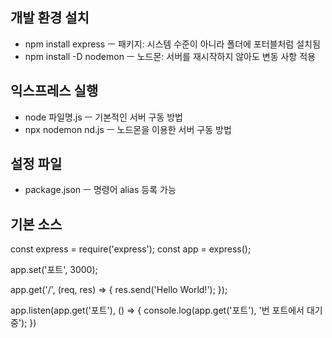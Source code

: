 ## 개발 환경 설치
- npm install express ㅡ 패키지: 시스템 수준이 아니라 폴더에 포터블처럼 설치됨
- npm install -D nodemon ㅡ 노드몬: 서버를 재시작하지 않아도 변동 사항 적용


## 익스프레스 실행
- node 파일명.js		ㅡ	기본적인 서버 구동 방법
- npx nodemon nd.js		ㅡ	노드몬을 이용한 서버 구동 방법

## 설정 파일
- package.json			ㅡ 명령어 alias 등록 가능


## 기본 소스
const express = require('express');
const app = express();

app.set('포트', 3000);

app.get('/', (req, res) => {
	res.send('Hello World!');
});

app.listen(app.get('포트'), () => {
	console.log(app.get('포트'), '번 포트에서 대기 중');
})
